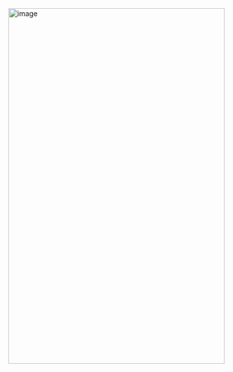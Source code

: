 <img width="432" height="711" alt="image" src="https://github.com/user-attachments/assets/f1c539a2-6091-4edb-87cc-1afc1266629b" />

